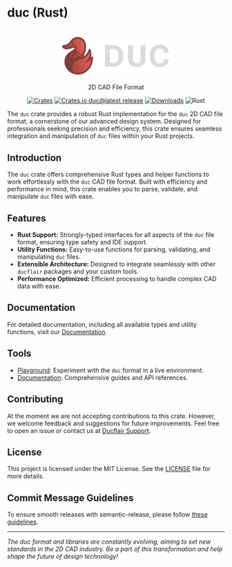 # duc (Rust)

<p align="center">
  <br/>
  <a href="https://duc.ducflair.com" target="_blank"><img width="256px" src="https://raw.githubusercontent.com/ducflair/assets/refs/heads/main/src/duc/duc-extended.png" /></a>
  <p align="center">2D CAD File Format</p>
  <p align="center" style="align: center;">
    <a href="https://crates.io/crates/duc/"><img src="https://shields.io/badge/Crates-FFC933?logo=Rust&logoColor=646464&style=round-square" alt="Crates" /></a>
    <a href="https://github.com/ducflair/duc/releases"><img src="https://img.shields.io/crates/v/duc?style=round-square&label=latest%20stable" alt="Crates.io duc@latest release" /></a>
    <a href="https://crates.io/crates/duc"><img src="https://img.shields.io/crates/d/duc?style=round-square&color=salmon" alt="Downloads" /></a>
    <img src="https://shields.io/badge/Rust-CE412B?logo=Rust&logoColor=fff&style=round-square" alt="Rust" />
  </p>
</p>

The `duc` crate provides a robust Rust implementation for the `duc` 2D CAD file format, a cornerstone of our advanced design system. Designed for professionals seeking precision and efficiency, this crate ensures seamless integration and manipulation of `duc` files within your Rust projects.

## Introduction

The `duc` crate offers comprehensive Rust types and helper functions to work effortlessly with the `duc` CAD file format. Built with efficiency and performance in mind, this crate enables you to parse, validate, and manipulate `duc` files with ease.

## Features

- **Rust Support:** Strongly-typed interfaces for all aspects of the `duc` file format, ensuring type safety and IDE support.
- **Utility Functions:** Easy-to-use functions for parsing, validating, and manipulating `duc` files.
- **Extensible Architecture:** Designed to integrate seamlessly with other `ducflair` packages and your custom tools.
- **Performance Optimized:** Efficient processing to handle complex CAD data with ease.


## Documentation

For detailed documentation, including all available types and utility functions, visit our [Documentation](https://duc.ducflair.com).

## Tools

- [Playground](https://ducflair.com/core): Experiment with the `duc` format in a live environment.
- [Documentation](https://duc.ducflair.com): Comprehensive guides and API references.

## Contributing

At the moment we are not accepting contributions to this crate. However, we welcome feedback and suggestions for future improvements. Feel free to open an issue or contact us at [Ducflair Support](https://www.ducflair.com/support).

## License

This project is licensed under the MIT License. See the [LICENSE](./LICENSE) file for more details.

## Commit Message Guidelines

To ensure smooth releases with semantic-release, please follow [these guidelines](https://semantic-release.gitbook.io/semantic-release#how-does-it-work).

---

*The duc format and libraries are constantly evolving, aiming to set new standards in the 2D CAD industry. Be a part of this transformation and help shape the future of design technology!*


